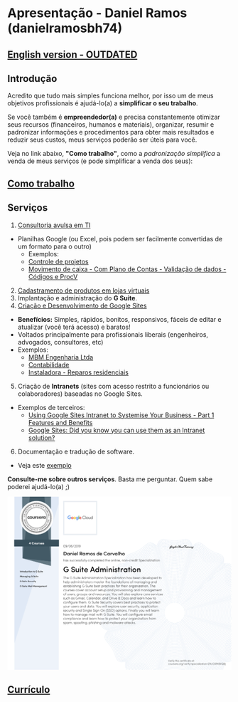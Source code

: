# Apresentação - Daniel Ramos (danielramosbh74)

<!-- ## [English version - REVISAR - Desatualizada](https://danielramosbh74.github.io/index_en) -->
## [English version - OUTDATED](https://danielramosbh74.github.io/index_en)

## Introdução

Acredito que tudo mais simples funciona melhor, por isso um de meus objetivos profissionais é ajudá-lo(a) a **simplificar o seu trabalho**.

Se você também é **empreendedor(a)** e precisa constantemente otimizar seus recursos (financeiros, humanos e materiais), organizar, resumir e padronizar informações e procedimentos para obter mais resultados e reduzir seus custos, meus serviços poderão ser úteis para você.

Veja no link abaixo, **"Como trabalho"**, como a _padronização simplifica_ a venda de meus serviços (e pode simplificar a venda dos seus):

## [Como trabalho](https://danielramosbh74.github.io/termos-do-servico)

## Serviços

1. [Consultoria avulsa em TI](https://docs.google.com/document/d/e/2PACX-1vQOGJ0b4hVrWVz4ZeUd0FHAxwJ31DKMA8Qxt5PMHc2AoK2FLTnGZC6pIK4-3ogDdxSh-AI2MxA0pdaN/pub)
- Planilhas Google (ou Excel, pois podem ser facilmente convertidas de um formato para o outro)
  - Exemplos:
  - [Controle de projetos](https://docs.google.com/spreadsheets/d/1m-keNEWa1AIkxRtxG7HGU8Qh71zId0TK2Fx9dpbx7OM/edit?usp=sharing)
  - [Movimento de caixa - Com Plano de Contas - Validação de dados - Códigos e ProcV](https://docs.google.com/spreadsheets/d/1YQlkUSU3eWJi_6oHCk4G2aAz3Bsjf1Q6XjL4jwmxOVQ/edit?usp=sharing)
2. [Cadastramento de produtos em lojas virtuais](https://docs.google.com/document/d/e/2PACX-1vRlnVtkMSQK-hXQg2INxM2IvtIXz4IShJIYqaqapZiCW7SnpoQxvzwD7BwqgsbxNu48DFDPAkvOQEEF/pub)
3. Implantação e administração do **G Suite**.
4. [Criação e Desenvolvimento de Google Sites](https://docs.google.com/document/d/e/2PACX-1vTbdf-VHAz_v0_16yYMftqaQbKLDpqqkcqMgP1HfKTMbHPqPll0JiRnioViE703bT9X73ju7m0uu8dV/pub)
- **Benefícios:** Simples, rápidos, bonitos, responsivos, fáceis de editar e atualizar (você terá acesso) e baratos!
- Voltados principalmente para profissionais liberais (engenheiros, advogados, consultores, etc)
- Exemplos:
  - [MBM Engenharia Ltda](https://www.mbmengenhariabh.com.br/)
  - [Contabilidade](https://sites.google.com/view/exemplo-contabilidade-1)
  - [Instaladora - Reparos residenciais](https://sites.google.com/view/instaladorakaizen)
5. Criação de **Intranets** (sites com acesso restrito a funcionários ou colaboradores) baseadas no Google Sites.
- Exemplos de terceiros:
  - [Using Google Sites Intranet to Systemise Your Business - Part 1 Features and Benefits](https://youtu.be/FKCPpxFSewU)
  - [Google Sites: Did you know you can use them as an Intranet solution?](https://youtu.be/6FNT_njj2jI)
6. Documentação e tradução de software.
- Veja este [exemplo](https://github.com/danielramosbh74/gd2md-html/tree/master/translations/pt-BR)

**Consulte-me sobre outros serviços**. Basta me perguntar. 
Quem sabe poderei ajudá-lo(a) ;)

![G Suite Administration Certificate](/images/Certificado-G-Suite-Administration.png)

## [Currículo](https://docs.google.com/document/d/e/2PACX-1vT4ZszyCHsQ7uXm00EuLSWy834s5TeKNlMAkgSNJEWKDftY6m3I1jlFf44HvDcSYa2wFVWyHzmGudgN/pub)
